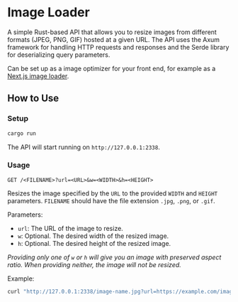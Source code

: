 # Image Loader

A simple Rust-based API that allows you to resize images from different formats (JPEG, PNG, GIF) hosted at a given URL. The API uses the Axum framework for handling HTTP requests and responses and the Serde library for deserializing query parameters.

Can be set up as a image optimizer for your front end, for example as a [Next.js image loader](https://nextjs.org/docs/pages/api-reference/next-config-js/images).

## How to Use

### Setup

```bash
cargo run
```

The API will start running on `http://127.0.0.1:2338`.

### Usage

`GET /<FILENAME>?url=<URL>&w=<WIDTH>&h=<HEIGHT>`

Resizes the image specified by the `URL` to the provided `WIDTH` and `HEIGHT` parameters. `FILENAME` should have the file extension `.jpg`, `.png`, or `.gif`.

Parameters:
- `url`: The URL of the image to resize.
- `w`: Optional. The desired width of the resized image.
- `h`: Optional. The desired height of the resized image.

_Providing only one of `w` or `h` will give you an image with preserved aspect ratio. When providing neither, the image will not be resized._

Example:
```bash
curl "http://127.0.0.1:2338/image-name.jpg?url=https://example.com/image.png&w=100"
```

